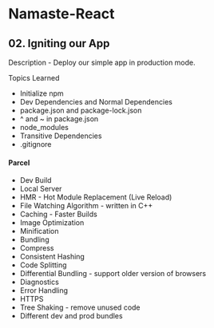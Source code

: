# Namaste-React

## 02. Igniting our App

Description - Deploy our simple app in production mode.

Topics Learned

- Initialize npm
- Dev Dependencies and Normal Dependencies
- package.json and package-lock.json
- ^ and ~ in package.json
- node_modules
- Transitive Dependencies
- .gitignore
#### Parcel
- Dev Build
- Local Server
- HMR - Hot Module Replacement (Live Reload)
- File Watching Algorithm - written in C++
- Caching - Faster Builds
- Image Optimization
- Minification
- Bundling
- Compress
- Consistent Hashing
- Code Splitting
- Differential Bundling - support older version of browsers
- Diagnostics
- Error Handling
- HTTPS
- Tree Shaking - remove unused code
- Different dev and prod bundles